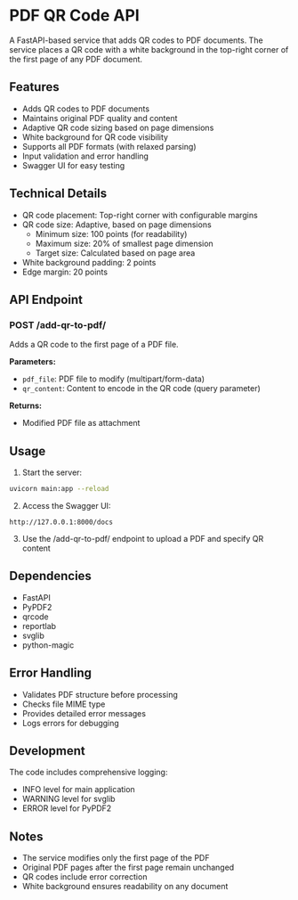 # PDF QR Code API

A FastAPI-based service that adds QR codes to PDF documents. The service places a QR code with a white background in the top-right corner of the first page of any PDF document.

## Features

- Adds QR codes to PDF documents
- Maintains original PDF quality and content
- Adaptive QR code sizing based on page dimensions
- White background for QR code visibility
- Supports all PDF formats (with relaxed parsing)
- Input validation and error handling
- Swagger UI for easy testing

## Technical Details

- QR code placement: Top-right corner with configurable margins
- QR code size: Adaptive, based on page dimensions
  - Minimum size: 100 points (for readability)
  - Maximum size: 20% of smallest page dimension
  - Target size: Calculated based on page area
- White background padding: 2 points
- Edge margin: 20 points

## API Endpoint

### POST /add-qr-to-pdf/

Adds a QR code to the first page of a PDF file.

**Parameters:**
- `pdf_file`: PDF file to modify (multipart/form-data)
- `qr_content`: Content to encode in the QR code (query parameter)

**Returns:**
- Modified PDF file as attachment

## Usage

1. Start the server:
```bash
uvicorn main:app --reload
```

2. Access the Swagger UI:
```
http://127.0.0.1:8000/docs
```

3. Use the /add-qr-to-pdf/ endpoint to upload a PDF and specify QR content

## Dependencies

- FastAPI
- PyPDF2
- qrcode
- reportlab
- svglib
- python-magic

## Error Handling

- Validates PDF structure before processing
- Checks file MIME type
- Provides detailed error messages
- Logs errors for debugging

## Development

The code includes comprehensive logging:
- INFO level for main application
- WARNING level for svglib
- ERROR level for PyPDF2

## Notes

- The service modifies only the first page of the PDF
- Original PDF pages after the first page remain unchanged
- QR codes include error correction
- White background ensures readability on any document 